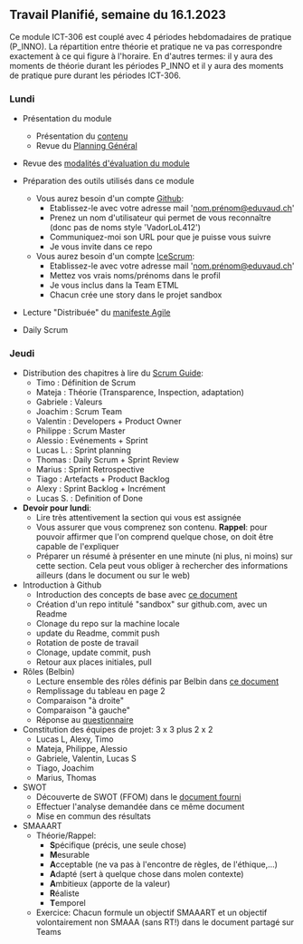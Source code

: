 ## Travail Planifié, semaine du 16.1.2023

Ce module ICT-306 est couplé avec 4 périodes hebdomadaires de pratique (P_INNO). La répartition entre théorie et pratique ne va pas correspondre exactement à ce qui figure à l'horaire. En d'autres termes: il y aura des moments de théorie durant les périodes P_INNO et il y aura des moments de pratique pure durant les périodes ICT-306.

### Lundi 

- Présentation du module
  - Présentation du [contenu](../ICT-306-ETML.md)
  - Revue du [Planning Général](../README.md)

- Revue des [modalités d'évaluation du module](../Evaluation/DEP.md)

- Préparation des outils utilisés dans ce module
  - Vous aurez besoin d'un compte [Github](https://github.com):
    - Etablissez-le avec votre adresse mail 'nom.prénom@eduvaud.ch'
    - Prenez un nom d'utilisateur qui permet de vous reconnaître (donc pas de noms style 'VadorLoL412')
    - Communiquez-moi son URL pour que je puisse vous suivre
    - Je vous invite dans ce repo
  - Vous aurez besoin d'un compte [IceScrum](https://www.icescrum.com/):
    - Etablissez-le avec votre adresse mail 'nom.prénom@eduvaud.ch'
    - Mettez vos vrais noms/prénoms dans le profil
    - Je vous inclus dans la Team ETML
    - Chacun crée une story dans le projet sandbox
  
- Lecture "Distribuée" du [manifeste Agile](../Supports/Agile-Manifesto-FR.pdf)
- Daily Scrum

### Jeudi

- Distribution des chapitres à lire du [Scrum Guide](../Supports/2020-Scrum-Guide-French.pdf):
  - Timo : Définition de Scrum
  - Mateja : Théorie (Transparence, Inspection, adaptation)
  - Gabriele : Valeurs
  - Joachim : Scrum Team
  - Valentin : Developers + Product Owner
  - Philippe : Scrum Master
  - Alessio : Evénements + Sprint
  - Lucas L. : Sprint planning
  - Thomas : Daily Scrum + Sprint Review
  - Marius : Sprint Retrospective
  - Tiago : Artefacts + Product Backlog
  - Alexy : Sprint Backlog + Incrément
  - Lucas S. : Definition of Done
- **Devoir pour lundi**: 
  - Lire très attentivement la section qui vous est assignée
  - Vous assurer que vous comprenez son contenu. **Rappel**: pour pouvoir affirmer que l'on comprend quelque chose, on doit être capable de l'expliquer
  - Préparer un résumé à présenter en une minute (ni plus, ni moins) sur cette section. Cela peut vous obliger à rechercher des informations ailleurs (dans le document ou sur le web)
- Introduction à Github
  - Introduction des concepts de base avec [ce document](../Supports/Git.pdf)
  - Création d'un repo intitulé "sandbox" sur github.com, avec un Readme
  - Clonage du repo sur la machine locale
  - update du Readme, commit push
  - Rotation de poste de travail
  - Clonage, update commit, push
  - Retour aux places initiales, pull
- Rôles (Belbin)
  - Lecture ensemble des rôles définis par Belbin dans [ce document](../Matériel/E-306-XCL01-RolesDansUnGroupe.docx)
  - Remplissage du tableau en page 2
  - Comparaison "à droite"
  - Comparaison "à gauche"
  - Réponse au [questionnaire](../Matériel/Self%20perception%20Inventory.xlsx)
- Constitution des équipes de projet: 3 x 3 plus 2 x 2
  - Lucas L, Alexy, Timo
  - Mateja, Philippe, Alessio
  - Gabriele, Valentin, Lucas S
  - Tiago, Joachim
  - Marius, Thomas
- SWOT
  - Découverte de SWOT (FFOM) dans le [document fourni](../Matériel/e-306-etude-opportunite.docx)
  - Effectuer l'analyse demandée dans ce même document
  - Mise en commun des résultats
- SMAAART
  - Théorie/Rappel:
    - **S**pécifique (précis, une seule chose)
    - **M**esurable
    - **A**cceptable (ne va pas à l'encontre de règles, de l'éthique,...)
    - **A**dapté (sert à quelque chose dans molen contexte)
    - **A**mbitieux (apporte de la valeur)
    - **R**éaliste
    - **T**emporel
  - Exercice: Chacun formule un objectif SMAAART et un objectif volontairement non SMAAA (sans RT!) dans le document partagé sur Teams

